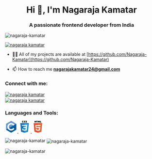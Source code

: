 <h1 align="center">Hi 👋, I'm Nagaraja Kamatar</h1>
<h3 align="center">A passionate frontend developer from India</h3>

<img align="right" alt="" width="400" scr=https://github.com/Nagaraja-Kamatar/Nagaraja-Kamatar/assets/145822414/686e866b-9415-4ebd-863d-0bada3e6eacd)>

<p align="left"> <img src="https://komarev.com/ghpvc/?username=nagaraja-kamatar&label=Profile%20views&color=0e75b6&style=flat" alt="nagaraja-kamatar" /> </p>

<p align="left"> <a href="https://twitter.com/nagaraja kamatar" target="blank"><img src="https://img.shields.io/twitter/follow/nagaraja kamatar?logo=twitter&style=for-the-badge" alt="nagaraja kamatar" /></a> </p>

- 👨‍💻 All of my projects are available at [https://github.com/Nagaraja-Kamatar](https://github.com/Nagaraja-Kamatar)

- 📫 How to reach me **nagarajakamatar24@gmail.com**

<h3 align="left">Connect with me:</h3>
<p align="left">
<a href="https://twitter.com/nagaraja kamatar" target="blank"><img align="center" src="https://raw.githubusercontent.com/rahuldkjain/github-profile-readme-generator/master/src/images/icons/Social/twitter.svg" alt="nagaraja kamatar" height="30" width="40" /></a>
 <br/>
<a href="https://linkedin.com/in/nagaraja kamatar" target="blank"><img align="center" src="https://raw.githubusercontent.com/rahuldkjain/github-profile-readme-generator/master/src/images/icons/Social/linked-in-alt.svg" alt="nagaraja kamatar" height="30" width="40" /></a>
<!-- <a href="https://instagram.com/mr.nagaraja" target="blank"><img align="center" src="https://raw.githubusercontent.com/rahuldkjain/github-profile-readme-generator/master/src/images/icons/Social/instagram.svg" alt="mr.nagaraja" height="30" width="40" /></a>
<a href="https://www.hackerrank.com/nagaraja kamatar" target="blank"><img align="center" src="https://raw.githubusercontent.com/rahuldkjain/github-profile-readme-generator/master/src/images/icons/Social/hackerrank.svg" alt="nagaraja kamtar" height="30" width="40" /></a>
</p>
 -->
<h3 align="left">Languages and Tools:</h3>
<p align="left"> <a href="https://www.cprogramming.com/" target="_blank" rel="noreferrer"> <img src="https://raw.githubusercontent.com/devicons/devicon/master/icons/c/c-original.svg" alt="c" width="40" height="40"/> </a> <a href="https://www.w3schools.com/css/" target="_blank" rel="noreferrer"> <img src="https://raw.githubusercontent.com/devicons/devicon/master/icons/css3/css3-original-wordmark.svg" alt="css3" width="40" height="40"/> </a> <a href="https://www.w3.org/html/" target="_blank" rel="noreferrer"> <img src="https://raw.githubusercontent.com/devicons/devicon/master/icons/html5/html5-original-wordmark.svg" alt="html5" width="40" height="40"/> </a> </p>

<p><img align="left" src="https://github-readme-stats.vercel.app/api/top-langs?username=nagaraja-kamatar&show_icons=true&locale=en&layout=compact" alt="nagaraja-kamatar" /></p>

<p>&nbsp;<img align="center" src="https://github-readme-stats.vercel.app/api?username=nagaraja-kamatar&show_icons=true&locale=en" alt="nagaraja-kamatar" /></p>

<p><img align="center" src="https://github-readme-streak-stats.herokuapp.com/?user=nagaraja-kamatar&" alt="nagaraja-kamatar" /></p> 


